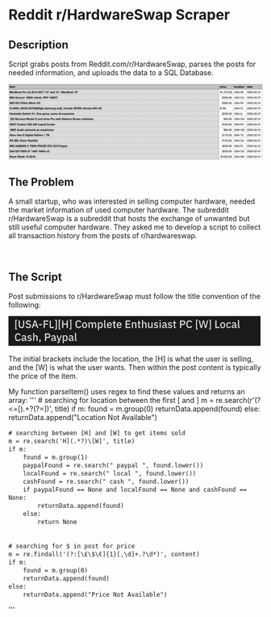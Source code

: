# Reddit r/HardwareSwap Scraper

## Description
 Script grabs posts from Reddit.com/r/HardwareSwap, parses the posts for needed information, and uploads the data to a SQL Database.
 
<img src="https://github.com/joshuarreid/Reddit-Scraper/blob/main/HardwareSwap.png" />

<br />

## The Problem
A small startup, who was interested in selling computer hardware, needed the market information of used computer hardware. The subreddit r/HardwareSwap is a subreddit that hosts the exchange of unwanted but still useful computer hardware.  They asked me to develop a script to collect all transaction history from the posts of r/hardwareswap.

<br />

## The Script
Post submissions to r/HardwareSwap must follow the title convention of the following:

<img width="500" src="https://github.com/joshuarreid/Reddit-Scraper/blob/main/PostTitle.png" />

The initial brackets include the location, the [H] is what the user is selling, and the [W] is what the user wants. Then within the post content is typically the price of the item. 

My function parseItem() uses regex to find these values and returns an array:
 '''
    # searching for location between the first [ and ]
    m = re.search(r'(?<=\[).+?(?=\])', title)
    if m:
        found = m.group(0)
        returnData.append(found)
    else:
        returnData.append("Location Not Available")



    # searching between [H] and [W] to get items sold
    m = re.search('H](.*?)\[W]', title)
    if m:
        found = m.group(1)
        paypalFound = re.search(" paypal ", found.lower())
        localFound = re.search(" local ", found.lower())
        cashFound = re.search(" cash ", found.lower())
        if paypalFound == None and localFound == None and cashFound == None:
            returnData.append(found)
        else:
            return None


    # searching for $ in post for price
    m = re.findall('(?:[\£\$\€]{1}[,\d]+.?\d*)', content)
    if m:
        found = m.group(0)
        returnData.append(found)
    else:
        returnData.append("Price Not Available")
'''




